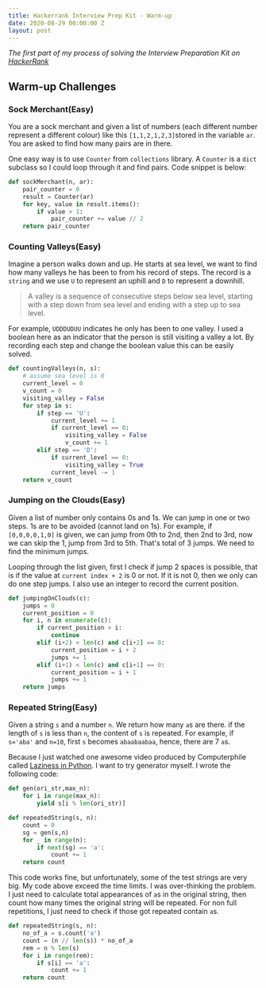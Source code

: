 ```yaml
---
title: Hackerrank Interview Prep Kit - Warm-up
date: 2020-08-29 00:00:00 Z
layout: post
---
```

*The first part of my process of solving the Interview Preparation Kit on [HackerRank](https://www.hackerrank.com/)*
## Warm-up Challenges
### Sock Merchant(Easy)
You are a sock merchant and given a list of numbers (each different number represent a different colour) like this `[1,1,2,1,2,3]`stored in the variable `ar`. You are asked to find how many pairs are in there.

One easy way is to use `Counter` from `collections` library. A `Counter` is a `dict` subclass so I could loop through it and find pairs. Code snippet is below:

```python
def sockMerchant(n, ar):
    pair_counter = 0 
    result = Counter(ar)
    for key, value in result.items():
        if value > 1:
            pair_counter += value // 2
    return pair_counter
```
### Counting Valleys(Easy)
Imagine a person walks down and up. He starts at sea level, we want to find how many valleys he has been to from his record of steps. The record is a `string` and we use `U` to represent an uphill and `D` to represent a downhill.
>A valley is a sequence of consecutive steps below sea level, starting with a step down from sea level and ending with a step up to sea level.

For example, `UDDDUDUU` indicates he only has been to one valley. I used a boolean here as an indicator that the person is still visiting a valley a lot. By recording each step and change the boolean value this can be easily solved.

```python
def countingValleys(n, s):
    # assume sea level is 0
    current_level = 0
    v_count = 0
    visiting_valley = False
    for step in s:
        if step == 'U':
            current_level += 1
            if current_level == 0:
                visiting_valley = False
                v_count += 1
        elif step == 'D':
            if current_level == 0:
                visiting_valley = True
            current_level -= 1
    return v_count
```
### Jumping on the Clouds(Easy)
Given a list of number only contains 0s and 1s. We can jump in one or two steps. 1s are to be avoided (cannot land on 1s). For example, if `[0,0,0,0,1,0]` is given, we can jump from 0th to 2nd, then 2nd to 3rd, now we can skip the 1, jump from 3rd to 5th. That's total of 3 jumps. We need to find the minimum jumps. 

Looping through the list given, first I check if jump 2 spaces is possible, that is if the value at `current index + 2` is 0 or not. If it is not 0, then we only can do one step jumps. I also use an integer to record the current position.

```python
def jumpingOnClouds(c):
    jumps = 0
    current_position = 0
    for i, n in enumerate(c):
        if current_position > i:
            continue
        elif (i+2) < len(c) and c[i+2] == 0:
            current_position = i + 2
            jumps += 1
        elif (i+1) < len(c) and c[i+1] == 0:
            current_position = i + 1
            jumps += 1
    return jumps
```
### Repeated String(Easy)
Given a string `s` and a number `n`. We return how many `a`s are there. if the length of `s` is less than `n`, the content of `s` is repeated. For example, if `s='aba'` and `n=10`, first `s` becomes `abaabaabaa`, hence, there are 7 `a`s.

Because I just watched one awesome video produced by Computerphile called [Laziness in Python](https://www.youtube.com/watch?v=5jwV3zxXc8E&t=2s). I want to try generator myself. I wrote the following code:

```python
def gen(ori_str,max_n):
    for i in range(max_n):
        yield s[i % len(ori_str)]

def repeatedString(s, n):
    count = 0
    sg = gen(s,n)
    for _ in range(n):
        if next(sg) == 'a':
            count += 1
    return count
``` 
This code works fine, but unfortunately, some of the test strings are very big. My code above exceed the time limits. I was over-thinking the problem. I just need to calculate total appearances of `a`s in the original string, then count how many times the original string will be repeated. For non full repetitions, I just need to check if those got repeated contain `a`s.

```python
def repeatedString(s, n):
    no_of_a = s.count('a')
    count = (n // len(s)) * no_of_a
    rem = n % len(s)
    for i in range(rem):
        if s[i] == 'a':
            count += 1
    return count
```   